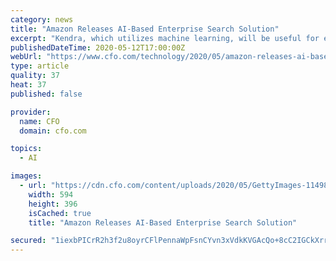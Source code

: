 ```yaml
---
category: news
title: "Amazon Releases AI-Based Enterprise Search Solution"
excerpt: "Kendra, which utilizes machine learning, will be useful for enterprises looking to index internal data sources and make them searchable."
publishedDateTime: 2020-05-12T17:00:00Z
webUrl: "https://www.cfo.com/technology/2020/05/amazon-releases-ai-based-enterprise-search-solution/"
type: article
quality: 37
heat: 37
published: false

provider:
  name: CFO
  domain: cfo.com

topics:
  - AI

images:
  - url: "https://cdn.cfo.com/content/uploads/2020/05/GettyImages-1149809222.jpg"
    width: 594
    height: 396
    isCached: true
    title: "Amazon Releases AI-Based Enterprise Search Solution"

secured: "1iexbPICrR2h3f2u8oyrCFlPennaWpFsnCYvn3xVdkKVGAcQo+8cC2IGCkXrrJ7Nj9R0ZMY3PT3eFZOBZvD97uCo2pCy0i8XhI2XPEFdb02rJtDd63ZwFYYYl0TAMgZmOkz31QI7iG5PwvNh+HXzkB6z+N5/d7E+KJ91Zb79oEcWhBIGueKS6W+xRTCXOSz8RVntLrprhj815g3sHmGEn3E84Ohf6LMy55nBLpx7/9pqIYgL1WNM1wMq4HL184eCQtors+X/Tburi5amo5ZBwRjW9TrgUsDqMrxw6Y/ZeTuSp0nllNCPG7twyGEMIE6o;wRyYUEBKQfnU658s/gSw/Q=="
---
```


